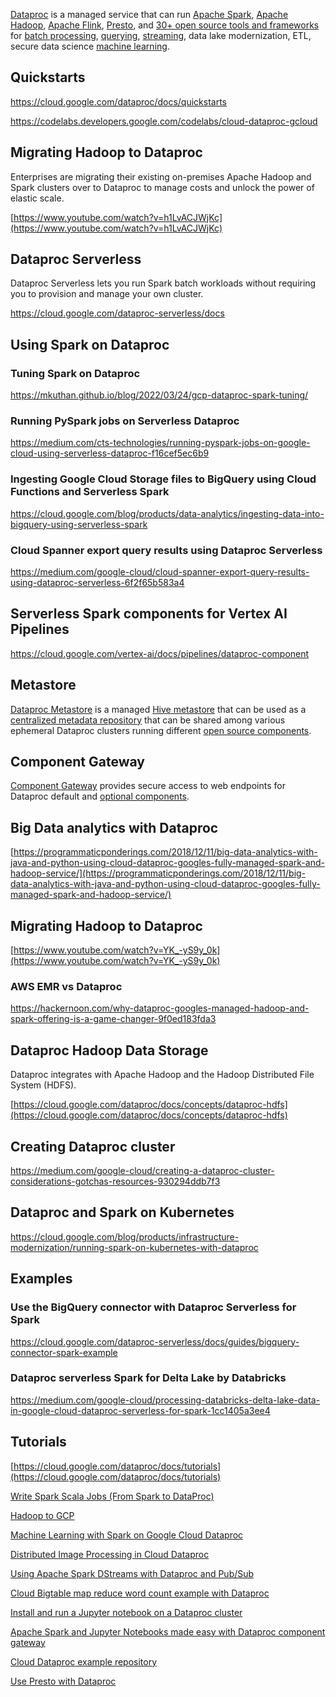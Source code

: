 [Dataproc](https://cloud.google.com/dataproc/docs) is a managed service that can run [Apache Spark](Spark), [Apache Hadoop](Hadoop), [Apache Flink](https://flink.apache.org/), [Presto](https://prestodb.io/), and [30+ open source tools and frameworks](https://projects.apache.org/projects.html?category)  for [batch processing](https://cloud.google.com/dataproc/docs/tutorials/bigquery-connector-mapreduce-example), [querying](https://cloud.google.com/dataproc/docs/tutorials/presto-dataproc), [streaming](https://cloud.google.com/architecture/using-apache-spark-dstreams-with-dataproc-and-pubsub), data lake modernization, ETL, secure data science [machine learning](https://cloud.google.com/dataproc/docs/tutorials/bigquery-sparkml). 

## Quickstarts

https://cloud.google.com/dataproc/docs/quickstarts

https://codelabs.developers.google.com/codelabs/cloud-dataproc-gcloud

## Migrating Hadoop to Dataproc

Enterprises are migrating their existing on-premises Apache Hadoop and Spark clusters over to Dataproc to manage costs and unlock the power of elastic scale. 

[https://www.youtube.com/watch?v=h1LvACJWjKc](https://www.youtube.com/watch?v=h1LvACJWjKc)

## Dataproc Serverless

Dataproc Serverless lets you run Spark batch workloads without requiring you to provision and manage your own cluster.

https://cloud.google.com/dataproc-serverless/docs

## Using Spark on Dataproc

### Tuning Spark on Dataproc
https://mkuthan.github.io/blog/2022/03/24/gcp-dataproc-spark-tuning/

### Running PySpark jobs on Serverless Dataproc

https://medium.com/cts-technologies/running-pyspark-jobs-on-google-cloud-using-serverless-dataproc-f16cef5ec6b9

### Ingesting Google Cloud Storage files to BigQuery using Cloud Functions and Serverless Spark

https://cloud.google.com/blog/products/data-analytics/ingesting-data-into-bigquery-using-serverless-spark


### Cloud Spanner export query results using Dataproc Serverless

https://medium.com/google-cloud/cloud-spanner-export-query-results-using-dataproc-serverless-6f2f65b583a4

## Serverless Spark components for Vertex AI Pipelines

https://cloud.google.com/vertex-ai/docs/pipelines/dataproc-component


## Metastore

[Dataproc Metastore](https://cloud.google.com/blog/products/data-analytics/cloud-hive-metastore-now-available) is a managed [Hive metastore](   https://lakefs.io/hive-metastore-why-its-still-here-and-what-can-replace-it/ ) that can be used as a [centralized metadata repository]( 
 https://cloud.google.com/dataproc-metastore/docs  ) that can be shared among various ephemeral Dataproc clusters running different [open source components](https://cloud.google.com/dataproc/docs/concepts/components/overview#available_optional_components ).

## Component Gateway

[Component Gateway](https://cloud.google.com/dataproc/docs/concepts/accessing/dataproc-gateways ) provides secure access to web endpoints for Dataproc default and [optional components](https://cloud.google.com/dataproc/docs/concepts/components/overview#available_optional_components ).



## Big Data analytics with Dataproc

[https://programmaticponderings.com/2018/12/11/big-data-analytics-with-java-and-python-using-cloud-dataproc-googles-fully-managed-spark-and-hadoop-service/](https://programmaticponderings.com/2018/12/11/big-data-analytics-with-java-and-python-using-cloud-dataproc-googles-fully-managed-spark-and-hadoop-service/)


## Migrating Hadoop to Dataproc

[https://www.youtube.com/watch?v=YK_-yS9y_0k](https://www.youtube.com/watch?v=YK_-yS9y_0k)

### AWS EMR vs Dataproc

https://hackernoon.com/why-dataproc-googles-managed-hadoop-and-spark-offering-is-a-game-changer-9f0ed183fda3


## Dataproc Hadoop Data Storage

Dataproc integrates with Apache Hadoop and the Hadoop Distributed File System (HDFS). 

[https://cloud.google.com/dataproc/docs/concepts/dataproc-hdfs](https://cloud.google.com/dataproc/docs/concepts/dataproc-hdfs)


## Creating Dataproc cluster

https://medium.com/google-cloud/creating-a-dataproc-cluster-considerations-gotchas-resources-930294ddb7f3

## Dataproc and Spark on Kubernetes

https://cloud.google.com/blog/products/infrastructure-modernization/running-spark-on-kubernetes-with-dataproc

## Examples

### Use the BigQuery connector with Dataproc Serverless for Spark 

https://cloud.google.com/dataproc-serverless/docs/guides/bigquery-connector-spark-example

### Dataproc serverless Spark for Delta Lake by Databricks

https://medium.com/google-cloud/processing-databricks-delta-lake-data-in-google-cloud-dataproc-serverless-for-spark-1cc1405a3ee4

## Tutorials



[https://cloud.google.com/dataproc/docs/tutorials](https://cloud.google.com/dataproc/docs/tutorials)



[Write Spark Scala Jobs (From Spark to DataProc)](https://cloud.google.com/dataproc/docs/tutorials/spark-scala)



[Hadoop to GCP](https://cloud.google.com/blog/products/data-analytics/goodbye-hadoop-building-a-streaming-data-processing-pipeline-on-google-cloud) 


[Machine Learning with Spark on Google Cloud Dataproc](https://www.qwiklabs.com/focuses/3390?parent=catalog )


[Distributed Image Processing in Cloud Dataproc](https://www.qwiklabs.com/focuses/5834?parent=catalog)

[Using Apache Spark DStreams with Dataproc and Pub/Sub](https://cloud.google.com/architecture/using-apache-spark-dstreams-with-dataproc-and-pubsub)

[Cloud Bigtable map reduce word count example with Dataproc](https://github.com/GoogleCloudPlatform/cloud-bigtable-examples/tree/master/java/dataproc-wordcount)

[Install and run a Jupyter notebook on a Dataproc cluster](https://cloud.google.com/dataproc/docs/tutorials/jupyter-notebook)

[Apache Spark and Jupyter Notebooks made easy with Dataproc component gateway](https://medium.com/google-cloud/apache-spark-and-jupyter-notebooks-made-easy-with-dataproc-component-gateway-fa91d48d6a5a)

[Cloud Dataproc example repository](https://github.com/GoogleCloudDataproc/cloud-dataproc)

[Use Presto with Dataproc](https://cloud.google.com/dataproc/docs/tutorials/presto-dataproc)

